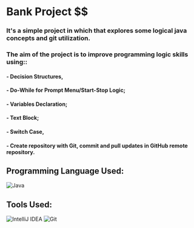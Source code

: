 # Bank Project $$


### It's a simple project in which that explores some logical java concepts and git utilization.
###  The aim of the project is to improve programming logic skills using::
#### - Decision Structures, 
#### - Do-While for Prompt Menu/Start-Stop Logic;
#### - Variables Declaration;
#### - Text Block;
#### - Switch Case,
#### - Create repository with Git, commit and pull updates in GitHub remote repository.


## Programming Language Used:
![Java](https://img.shields.io/badge/Java-ED8B00?style=for-the-badge&logo=java&logoColor=white)

## Tools Used:
![IntelliJ IDEA](https://img.shields.io/badge/IntelliJ%20IDEA-2C2255?style=for-the-badge&logo=intellij-idea&logoColor=white)
![Git](https://img.shields.io/badge/Git-F05032?style=for-the-badge&logo=git&logoColor=white)
